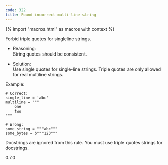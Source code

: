 ```yaml
---
code: 322
title: Found incorrect multi-line string
---
```


{% import "macros.html" as macros with context %}

Forbid triple quotes for singleline strings.

  - Reasoning:  
    String quotes should be consistent.

  - Solution:  
    Use single quotes for single-line strings. Triple quotes are only
    allowed for real multiline strings.

Example:

    # Correct:
    single_line = 'abc'
    multiline = """
        one
        two
    """
    
    # Wrong:
    some_string = """abc"""
    some_bytes = b"""123"""

Docstrings are ignored from this rule. You must use triple quotes
strings for docstrings.

<div class="versionadded">

0.7.0

</div>